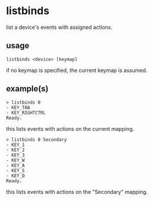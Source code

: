 # listbinds

list a device's events with assigned actions.

## usage

```
listbinds <device> [keymap]
```

if no keymap is specified, the current keymap is assumed.

## example(s)

```
> listbinds 0
- KEY_TAB
- KEY_RIGHTCTRL
Ready.
```

this lists events with actions on the current mapping.

```
> listbinds 0 Secondary
- KEY_1
- KEY_2
- KEY_3
- KEY_W
- KEY_A
- KEY_S
- KEY_D
Ready.
```

this lists events with actions on the "Secondary" mapping.
